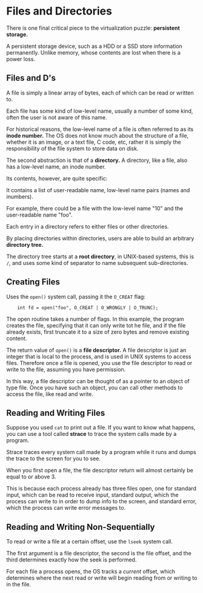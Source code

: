 # Files and Directories
There is one final critical piece to the virtualization puzzle: **persistent storage.**

A persistent storage device, such as a HDD or a SSD store information permanently. Unlike memory, whose contents are lost when there is a power loss.

## Files and D's
A file is simply a linear array of bytes, each of which can be read or written to.

Each file has some kind of low-level name, usually a number of some kind, often the user is not aware of this name.

For historical reasons, the low-level name of a file is often referred to as its **inode number.** The OS does not know much about the structure of a file, whether it is an image, or a text file, C code, etc, rather it is simply the responsibility of the file system to store data on disk.

The second abstraction is that of a **directory.** A directory, like a file, also has a low-level name, an inode number.

Its contents, however, are quite specific:

It contains a list of user-readable name, low-level name pairs (names and inumbers).

For example, there could be a file with the low-level name "10" and the user-readable name "foo".

Each entry in a directory refers to either files or other directories.

By placing directories within directories, users are able to build an arbitrary **directory tree.**

The directory tree starts at a **root directory**, in UNIX-based systems, this is `/`, and uses some kind of separator to name subsequent sub-directories.

## Creating Files
Uses the `open()` system call, passing it the `O_CREAT` flag:

		int fd = open("foo", O_CREAT | O_WRONGLY | O_TRUNC);

The open routine takes a number of flags. In this example, the program creates the file, specifying that it can only write tot he file, and if the file already exists, first truncate it to a size of zero bytes and remove existing content.

The return value of `open()` is a **file descriptor.** A file descriptor is just an integer that is local to the process, and is used in UNIX systems to access files. Therefore once a file is opened, you use the file descriptor to read or write to the file, assuming you have permission.

In this way, a file descriptor can be thought of as a pointer to an object of type file. Once you have such an object, you can call other methods to access the file, like read and write.

## Reading and Writing Files
Suppose you used `cat` to print out a file. If you want to know what happens, you can use a tool called **strace** to trace the system calls made by a program.

Strace traces every system call made by a program while it runs and dumps the trace to the screen for you to see.

When you first open a file, the file descriptor return will almost certainly be equal to or above 3.

This is because each process already has three files open, one for standard input, which can be read to receive input, standard output, which the process can write to in order to dump info to the screen, and standard error, which the process can write error messages to.

## Reading and Writing Non-Sequentially
To read or write a file at a certain offset, use the `lseek` system call.

The first argument is a file descriptor, the second is the file offset, and the third determines exactly how the seek is performed.

For each file a process opens, the OS tracks a *current* offset, which determines where the next read or write will begin reading from or writing to in the file.

